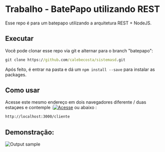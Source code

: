 
# Trabalho - BatePapo utilizando REST
Esse repo é para um batepapo utilizando a arquitetura REST + NodeJS.


## Executar

Você pode clonar esse repo via git e alternar para o branch "batepapo": 

```cmd
git clone https://github.com/calebecosta/sistemasd.git
```
Após feito, é entrar na pasta e dá um ```npm install --save``` para instalar as packages.

## Como usar

Acesse este mesmo endereço em dois navegadores diferente / duas estaçøes e contemple  :[![Acesse](http://img.shields.io/static/v1?label=ir&message=http://localhost:3000/chat/&color=green)](http://localhost:3000/cliente/) ou abaixo :

```bash
http://localhost:3000/cliente
```

## Demonstração: 

![Output sample](https://i.imgur.com/GY26pVB.gif)
